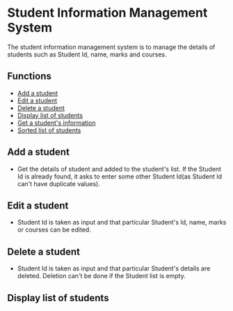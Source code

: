 # Student Information Management System
The student information management system is to manage the details of students such as Student Id, name, marks and courses.

## Functions
* [Add a student](#add_student)
* [Edit a student](#edit_student)
* [Delete a student](#delete_student)
* [Display list of students](#display)
* [Get a student's information](#student_info)
* [Sorted list of students](#sorted_display)

## Add a student
* Get the details of student and added to the student's list. If the Student Id is already found, it asks to enter some other Student Id(as Student Id can't have duplicate values).

## Edit a student
* Student Id is taken as input and that particular Student's Id, name, marks or courses can be edited.

## Delete a student
* Student Id is taken as input and that particular Student's details are deleted. Deletion can't be done if the Student list is empty.

## Display list of students

